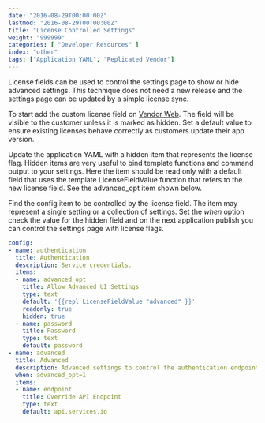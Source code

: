 ```yaml
---
date: "2016-08-29T00:00:00Z"
lastmod: "2016-08-29T00:00:00Z"
title: "License Controlled Settings"
weight: "999999"
categories: [ "Developer Resources" ]
index: "other"
tags: ["Application YAML", "Replicated Vendor"]
---
```


License fields can be used to control the settings page to show or hide advanced settings.  This technique does not need a new release and the settings page can be updated by a simple license sync.

To start add the custom license field on [Vendor Web](https://vendor.replicated.com/).  The field will be visible to the customer unless it is marked as hidden.  Set a default value to ensure existing licenses behave correctly as customers update their app version.

Update the application YAML with a hidden item that represents the license flag.  Hidden items are very useful to bind template functions and command output to your settings.  Here the item should be read only with a default field that uses the template LicenseFieldValue function that refers to the new license field.  See the advanced_opt item shown below.

Find the config item to be controlled by the license field.  The item may represent a single setting or a collection of settings.  Set the *when* option check the value for the hidden field and on the next application publish you can control the settings page with license flags.

```yaml
config:
- name: authentication
  title: Authentication
  description: Service credentials.
  items:
  - name: advanced_opt
    title: Allow Advanced UI Settings
    type: text
    default: '{{repl LicenseFieldValue "advanced" }}'
    readonly: true
    hidden: true
  - name: password
    title: Password
    type: text
    default: password
- name: advanced
  title: Advanced
  description: Advanced settings to control the authentication endpoint.
  when: advanced_opt=1
  items:
  - name: endpoint
    title: Override API Endpoint
    type: text
    default: api.services.io
```
